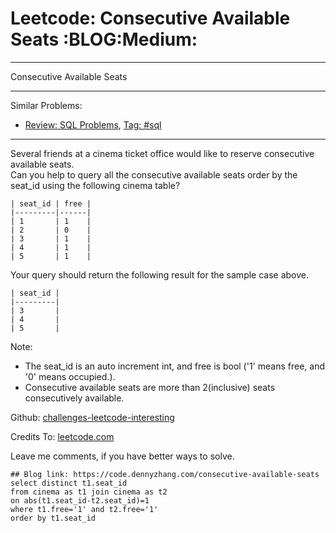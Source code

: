 # Leetcode: Consecutive Available Seats     :BLOG:Medium:


---

Consecutive Available Seats  

---

Similar Problems:  
-   [Review: SQL Problems](https://code.dennyzhang.com/review-sql), [Tag: #sql](https://code.dennyzhang.com/tag/sql)

---

Several friends at a cinema ticket office would like to reserve consecutive available seats.  
Can you help to query all the consecutive available seats order by the seat\_id using the following cinema table?  

    | seat_id | free |
    |---------|------|
    | 1       | 1    |
    | 2       | 0    |
    | 3       | 1    |
    | 4       | 1    |
    | 5       | 1    |

Your query should return the following result for the sample case above.  

    | seat_id |
    |---------|
    | 3       |
    | 4       |
    | 5       |

Note:  
-   The seat\_id is an auto increment int, and free is bool ('1' means free, and '0' means occupied.).
-   Consecutive available seats are more than 2(inclusive) seats consecutively available.

Github: [challenges-leetcode-interesting](https://github.com/DennyZhang/challenges-leetcode-interesting/tree/master/consecutive-available-seats)  

Credits To: [leetcode.com](https://leetcode.com/problems/consecutive-available-seats/description/)  

Leave me comments, if you have better ways to solve.  

    ## Blog link: https://code.dennyzhang.com/consecutive-available-seats
    select distinct t1.seat_id
    from cinema as t1 join cinema as t2
    on abs(t1.seat_id-t2.seat_id)=1
    where t1.free='1' and t2.free='1'
    order by t1.seat_id